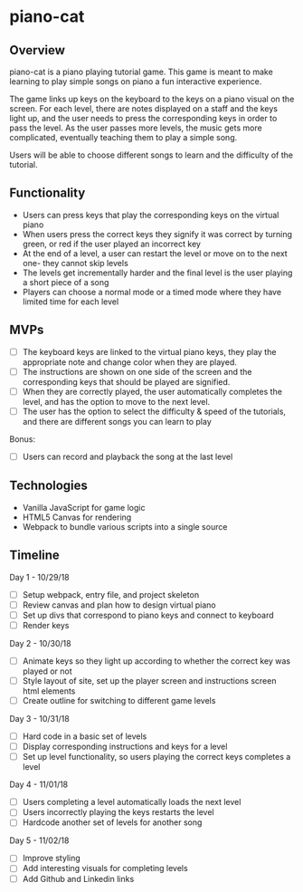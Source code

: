 # piano-cat

## Overview
 piano-cat is a piano playing tutorial game. This game is meant to make learning to play simple songs on piano a fun interactive experience. 
 
 The game links up keys on the keyboard to the keys on a piano visual on the screen. For each level, there are notes displayed on a staff and the keys light up, and the user needs to press the corresponding keys in order to pass the level. As the user passes more levels, the music gets more complicated, eventually teaching them to play a simple song.

 Users will be able to choose different songs to learn and the difficulty of the tutorial. 

 ## Functionality

- Users can press keys that play the corresponding keys on the virtual piano
- When users press the correct keys they signify it was correct by turning green, or red if the user played an incorrect key
- At the end of a level, a user can restart the level or move on to the next one- they cannot skip levels
- The levels get incrementally harder and the final level is the user playing a short piece of a song
- Players can choose a normal mode or a timed mode where they have limited time for each level

## MVPs
- [ ] The keyboard keys are linked to the virtual piano keys, they play the appropriate note and change color when they are played.
- [ ] The instructions are shown on one side of the screen and the corresponding keys that should be played are signified. 
- [ ] When they are correctly played, the user automatically completes the level, and has the option to move to the next level.
- [ ] The user has the option to select the difficulty & speed of the tutorials, and there are different songs you can learn to play

Bonus: 
- [ ] Users can record and playback the song at the last level
 
## Technologies

- Vanilla JavaScript for game logic
- HTML5 Canvas for rendering
- Webpack to bundle various scripts into a single source

## Timeline

Day 1 - 10/29/18  
  - [ ] Setup webpack, entry file, and project skeleton
  - [ ] Review canvas and plan how to design virtual piano
  - [ ] Set up divs that correspond to piano keys and connect to keyboard
  - [ ] Render keys

Day 2 - 10/30/18  
  - [ ] Animate keys so they light up according to whether the correct key was played or not
  - [ ] Style layout of site, set up the player screen and instructions screen html elements
  - [ ] Create outline for switching to different game levels

Day 3 - 10/31/18  
  - [ ] Hard code in a basic set of levels
  - [ ] Display corresponding instructions and keys for a level
  - [ ] Set up level functionality, so users playing the correct keys completes a level

Day 4 - 11/01/18  
  - [ ] Users completing a level automatically loads the next level
  - [ ] Users incorrectly playing the keys restarts the level
  - [ ] Hardcode another set of levels for another song

Day 5 - 11/02/18  
  - [ ] Improve styling
  - [ ] Add interesting visuals for completing levels
  - [ ] Add Github and Linkedin links
